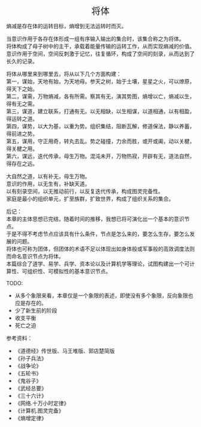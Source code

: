 <center><font size=5>将体</font></center>

熵减是存在体的运转目标，熵增到无法运转时而灭。<br>

当意识作用于各存在体形成一组有序输入输出的集合时，该集合称之为将体。<br/>
将体构成了母子树中的主干，承载着能量传输的运转工作，从而实现熵减的价值。<br/>
意识作用于空间，空间反刺激于记忆，往复循环，构成了空间的刻录，从而达到了长久的记录。<br/>

将体从哪里来到哪里去，将从以下几个方面构建：<br/>
第一，谋始，天地有始，为天地母。参天之树，始于土壤，星星之火，可以燎原，得天下之始。<br/>
第二，谋需，万物熵减，各有所需。察其有无，演其势图，熵增以亡，熵减以生，得有无之需。<br/>
第三，谋道，建立联系，打通有无。以无相缺，以生相谋，以道相通，以有相盈，得运转之道。<br/>
第四，谋势，以大为基，以重为势。组织集结，阻断瓦解，修道保法，静以养蓄，得前进之势。<br/>
第五，谋用，守正用奇，转丸去乱。势之碰撞，力余而胜，或开或阖，动以关楗，得关楗之用。<br/>
第六，谋远，迭代传承，母生万物。混沌未开，万物热寂，开辟有无，道法自然，得存在之远。<br/>

大自然之道，以有补无，母生万物。<br/>
意识的作用，以无生有，补缺天道。<br/>
以有刻录空间，以无推动前行，以反复迭代传承，构成图灵完备性。<br/>
家庭是最小的组织单元，扩至族群，扩致世界，构成了组织关系的集合。<br/>

后记：<br/>
本章的主体思想已完结，随着时间的推移，我想已将可演化出一个基本的意识节点。<br/>
于是不得不考虑节点应该具有什么条件，节点是怎么来的，要怎么生存，要怎么发展的问题。<br/>
将体也可称为团体，但团体的术语不足以体现出如身体般或军事般的高效调度法则而命名意识节点为将体。<br/>
本篇综合了道学、易学、兵学、资本论以及计算机学等理论，试图构建出一个可计算性、可组织性、可模拟性的基本意识节点。<br/>

TODO:
* 从多个象限来看，本章仅是一个象限的表述，即使没有多个象限，反向象限也应是存在的。<br/>
* 少了新生前的阶段
* 收支平衡
* 死亡之迫

参考资料：
* 《道德经》传世版、马王堆版、郭店楚简版
* 《孙子兵法》
* 《战争论》
* 《五轮书》
* 《鬼谷子》
* 《武经总要》
* 《三十六计》
* 《网络.十万小时定律》
* 《计算机.图灵完备》
* 《熵增定律》

